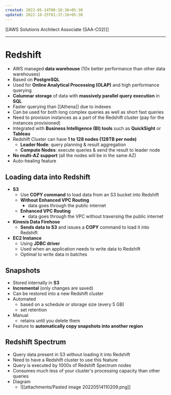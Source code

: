 ```yaml
---
created: 2022-05-14T00:18:36+05:30
updated: 2022-10-25T01:37:16+05:30
---
```

[[AWS Solutions Architect Associate (SAA-C02)]]

---
# Redshift
- AWS managed **data warehouse** (10x better performance than other data warehouses)
- Based on **PostgreSQL**
- Used for **Online Analytical Processing (OLAP)** and high performance querying
- **Columnar storage** of data with **massively parallel query execution** in **SQL**
- Faster querying than [[Athena]] due to indexes
- Can be used for both long complex queries as well as short fast queries
- Need to provision instances as a part of the Redshift cluster (pay for the instances provisioned)
- Integrated with **Business Intelligence (BI) tools** such as **QuickSight** or **Tableau**
- Redshift Cluster can have **1 to 128 nodes (128TB per node)**
	- **Leader Node**: query planning & result aggregation
	- **Compute Nodes**: execute queries & send the result to leader node
- **No multi-AZ support** (all the nodes will be in the same AZ)
- Auto-healing feature

## Loading data into Redshift
- **S3**
	- Use **COPY command** to load data from an S3 bucket into Redshift
	- **Without Enhanced VPC Routing**
		- data goes through the public internet
	- **Enhanced VPC Routing**
		- data goes through the VPC without traversing the public internet
- **Kinesis Data Firehose**
	- **Sends data to S3** and issues a **COPY** command to load it into Redshift
- **EC2 Instance**
	- Using **JDBC driver**
	- Used when an application needs to write data to Redshift
	- Optimal to write data in batches

## Snapshots
- Stored internally in **S3**
- **Incremental** (only changes are saved)
- Can be restored into a new Redshift cluster
- Automated
	- based on a schedule or storage size (every 5 GB)
	- set retention
- Manual
	- retains until you delete them
- Feature to **automatically copy snapshots into another region**

## Redshift Spectrum
- Query data present in S3 without loading it into Redshift
- Need to have a Redshift cluster to use this feature
- Query is executed by 1000s of Redshift Spectrum nodes
- Consumes much less of your cluster's processing capacity than other queries
- Diagram
	- ![[attachments/Pasted image 20220514110209.png]]